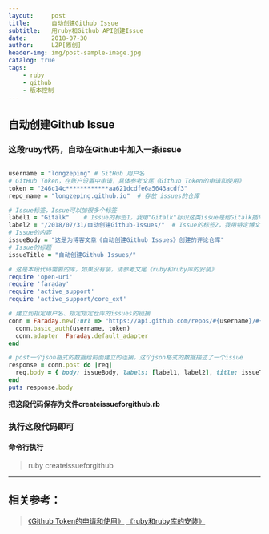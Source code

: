 ```yaml
---
layout:     post
title:      自动创建Github Issue
subtitle:   用ruby和Github API创建Issue
date:       2018-07-30
author:     LZP[原创]
header-img: img/post-sample-image.jpg
catalog: true
tags:
    - ruby
    - github
    - 版本控制
---
```


## 自动创建Github Issue

### 这段ruby代码，自动在Github中加入一条issue

```ruby

username = "longzeping" # GitHub 用户名
# GitHub Token，在账户设置中申请，具体参考文尾《Github Token的申请和使用》
token = "246c14c************aa621dcdfe6a5643acdf3"   
repo_name = "longzeping.github.io"  # 存放 issues的仓库

# Issue标签，Issue可以加很多个标签
label1 = "Gitalk"    # Issue的标签1，我用"Gitalk"标识这类issue是给Gitalk插件使用的
label2 = "/2018/07/31/自动创建Github-Issues/"  # Issue的标签2，我用特定博文的pathname作标签，让issue和博文对应
# Issue的内容
issueBody = "这是为博客文章《自动创建Github Issues》创建的评论仓库" 
# Issue的标题
issueTitle = "自动创建Github Issues/"

# 这是本段代码需要的库，如果没有装，请参考文尾《ruby和ruby库的安装》
require 'open-uri'
require 'faraday'
require 'active_support'
require 'active_support/core_ext'

# 建立到指定用户名、指定指定仓库的issues的链接
conn = Faraday.new(:url => "https://api.github.com/repos/#{username}/#{repo_name}/issues") do |conn|
  conn.basic_auth(username, token)
  conn.adapter  Faraday.default_adapter
end

# post一个json格式的数据给前面建立的连接，这个json格式的数据描述了一个issue
response = conn.post do |req|
  req.body = { body: issueBody, labels: [label1, label2], title: issueTitle }.to_json
end
puts response.body

```
**把这段代码保存为文件createissueforgithub.rb**

### 执行这段代码即可

#### 命令行执行
>ruby createissueforgithub

----

## 相关参考：
>[《Github Token的申请和使用》](https://longzeping.github.io/2018-08-01-Github-Token的申请和使用/)
>[《ruby和ruby库的安装》](https://longzeping.github.io/2018-08-01-ruby和ruby库的安装/)